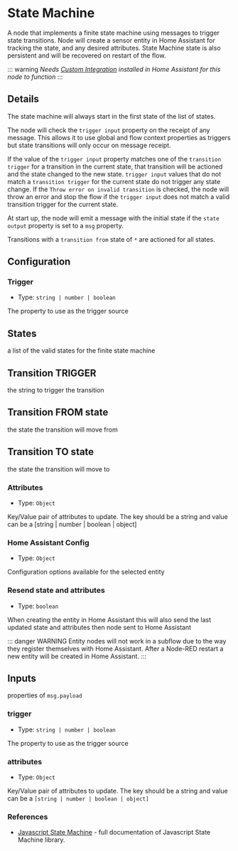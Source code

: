 # State Machine

A node that implements a finite state machine using messages to trigger state transitions. Node will create a sensor entity in Home Assistant for tracking the state, and any desired attributes. State Machine state is also persistent and will be recovered on restart of the flow.

::: warning
_Needs [Custom Integration](https://github.com/zachowj/hass-node-red) installed
in Home Assistant for this node to function_
:::


## Details

The state machine will always start in the first state of the list of states.

The node will check the `trigger input` property on the receipt of any message. This allows it to use global and flow context properties as triggers but state transitions will only occur on message receipt.

If the value of the `trigger input` property matches one of the `transition trigger` for a transition in the current state, that transition will be actioned and the state changed to the new state. `trigger input` values that do not match a `transition trigger` for the current state do not trigger any state change. If the `Throw error on invalid transition` is checked, the node will throw an error and stop the flow if the `trigger input` does not match a valid transition trigger for the current state.

At start up, the node will emit a message with the initial state if the `state output` property is set to a `msg` property.

Transitions with a `transition from` state of `*` are actioned for all states.

## Configuration

### Trigger <Badge text="required"/>

- Type: `string | number | boolean`

The property to use as the trigger source

## States <Badge text="required"/>

a list of the valid states for the finite state machine

## Transition TRIGGER

the string to trigger the transition

## Transition FROM state

the state the transition will move from

## Transition TO state

the state the transition will move to

### Attributes

- Type: `Object`

Key/Value pair of attributes to update. The key should be a string and value can be a [string | number | boolean | object]

### Home Assistant Config

- Type: `Object`

Configuration options available for the selected entity

### Resend state and attributes

- Type: `boolean`

When creating the entity in Home Assistant this will also send the last updated state and attributes then node sent to Home Assistant

::: danger WARNING
Entity nodes will not work in a subflow due to the way they register themselves
with Home Assistant. After a Node-RED restart a new entity will be created in
Home Assistant.
:::

## Inputs

properties of `msg.payload`

### trigger

- Type: `string | number | boolean`

The property to use as the trigger source

### attributes

- Type: `Object`

Key/Value pair of attributes to update. The key should be a string and value can be a `[string | number | boolean | object]`

<!-- TODO: outputs -->

### References

*   [Javascript State Machine](https://www.npmjs.com/package/javascript-state-machine) - full documentation of Javascript State Machine library.


